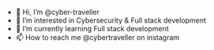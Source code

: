 - 👋 Hi, I’m @cyber-traveller
- 👀 I’m interested in Cybersecurity & Full stack development
- 🌱 I’m currently learning  Full stack development
- 📫 How to reach me @cybertraveller on instagram 

<!---
Cyber-Traveller/Cyber-Traveller is a ✨ special ✨ repository because its `README.md` (this file) appears on your GitHub profile.
You can click the Preview link to take a look at your changes.
--->
